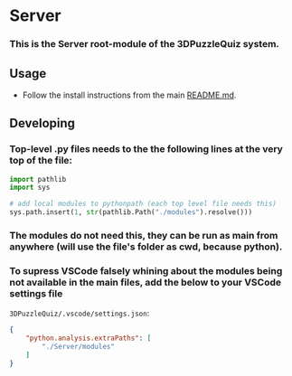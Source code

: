 # Server
### This is the Server root-module of the 3DPuzzleQuiz system.

## Usage
- Follow the install instructions from the main [README.md](../README.md).

## Developing
### Top-level .py files needs to the the following lines at the very top of the file:
```python
import pathlib
import sys

# add local modules to pythonpath (each top level file needs this)
sys.path.insert(1, str(pathlib.Path("./modules").resolve()))
```
### The modules do not need this, they can be run as main from anywhere (will use the file's folder as cwd, because python).

### To supress VSCode falsely whining about the modules being not available in the main files, add the below to your VSCode settings file
`3DPuzzleQuiz/.vscode/settings.json`:
```json
{
    "python.analysis.extraPaths": [
        "./Server/modules"
    ]
}
```
